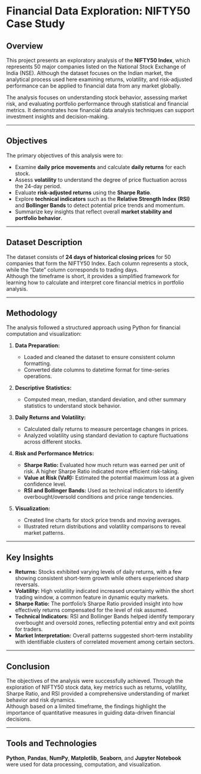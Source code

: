 # **Financial Data Exploration: NIFTY50 Case Study**

## **Overview**  
This project presents an exploratory analysis of the **NIFTY50 Index**, which represents 50 major companies listed on the National Stock Exchange of India (NSE). Although the dataset focuses on the Indian market, the analytical process used here examining returns, volatility, and risk-adjusted performance can be applied to financial data from any market globally.  

The analysis focuses on understanding stock behavior, assessing market risk, and evaluating portfolio performance through statistical and financial metrics. It demonstrates how financial data analysis techniques can support investment insights and decision-making.

---

## **Objectives**  
The primary objectives of this analysis were to:  
- Examine **daily price movements** and calculate **daily returns** for each stock.  
- Assess **volatility** to understand the degree of price fluctuation across the 24-day period.  
- Evaluate **risk-adjusted returns** using the **Sharpe Ratio**.  
- Explore **technical indicators** such as the **Relative Strength Index (RSI)** and **Bollinger Bands** to detect potential price trends and momentum.  
- Summarize key insights that reflect overall **market stability and portfolio behavior**.  

---

## **Dataset Description**  
The dataset consists of **24 days of historical closing prices** for 50 companies that form the NIFTY50 Index. Each column represents a stock, while the “Date” column corresponds to trading days.  
Although the timeframe is short, it provides a simplified framework for learning how to calculate and interpret core financial metrics in portfolio analysis.

---

## **Methodology**  
The analysis followed a structured approach using Python for financial computation and visualization:  

1. **Data Preparation:**  
   - Loaded and cleaned the dataset to ensure consistent column formatting.  
   - Converted date columns to datetime format for time-series operations.  

2. **Descriptive Statistics:**  
   - Computed mean, median, standard deviation, and other summary statistics to understand stock behavior.  

3. **Daily Returns and Volatility:**  
   - Calculated daily returns to measure percentage changes in prices.  
   - Analyzed volatility using standard deviation to capture fluctuations across different stocks.  

4. **Risk and Performance Metrics:**  
   - **Sharpe Ratio:** Evaluated how much return was earned per unit of risk. A higher Sharpe Ratio indicated more efficient risk-taking.  
   - **Value at Risk (VaR):** Estimated the potential maximum loss at a given confidence level.  
   - **RSI and Bollinger Bands:** Used as technical indicators to identify overbought/oversold conditions and price range tendencies.  

5. **Visualization:**  
   - Created line charts for stock price trends and moving averages.  
   - Illustrated return distributions and volatility comparisons to reveal market patterns.
     

---

## **Key Insights**  
- **Returns:** Stocks exhibited varying levels of daily returns, with a few showing consistent short-term growth while others experienced sharp reversals.  
- **Volatility:** High volatility indicated increased uncertainty within the short trading window, a common feature in dynamic equity markets.  
- **Sharpe Ratio:** The portfolio’s Sharpe Ratio provided insight into how effectively returns compensated for the level of risk assumed.  
- **Technical Indicators:** RSI and Bollinger Bands helped identify temporary overbought and oversold zones, reflecting potential entry and exit points for traders.  
- **Market Interpretation:** Overall patterns suggested short-term instability with identifiable clusters of correlated movement among certain sectors.  

---

## **Conclusion**  
The objectives of the analysis were successfully achieved. Through the exploration of NIFTY50 stock data, key metrics such as returns, volatility, Sharpe Ratio, and RSI provided a comprehensive understanding of market behavior and risk dynamics.  
Although based on a limited timeframe, the findings highlight the importance of quantitative measures in guiding data-driven financial decisions.  

---

## **Tools and Technologies**  
**Python**, **Pandas**, **NumPy**, **Matplotlib**, **Seaborn**, and **Jupyter Notebook** were used for data processing, computation, and visualization.  

